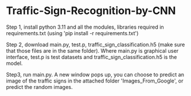 # Traffic-Sign-Recognition-by-CNN

Step 1, install python 3.11 and all the modules, libraries required in requirements.txt (using 'pip install -r requirements.txt')

Step 2, download main.py, test.p, traffic_sign_classification.h5 (make sure that those files are in the same folder). Where main.py is graphical user interface, test.p is test datasets and traffic_sign_classification.h5 is the model.

Step3, run main.py.
A new window pops up, you can choose to predict an image of the traffic signs in the attached folder 'Images_From_Google', or predict the random images.
